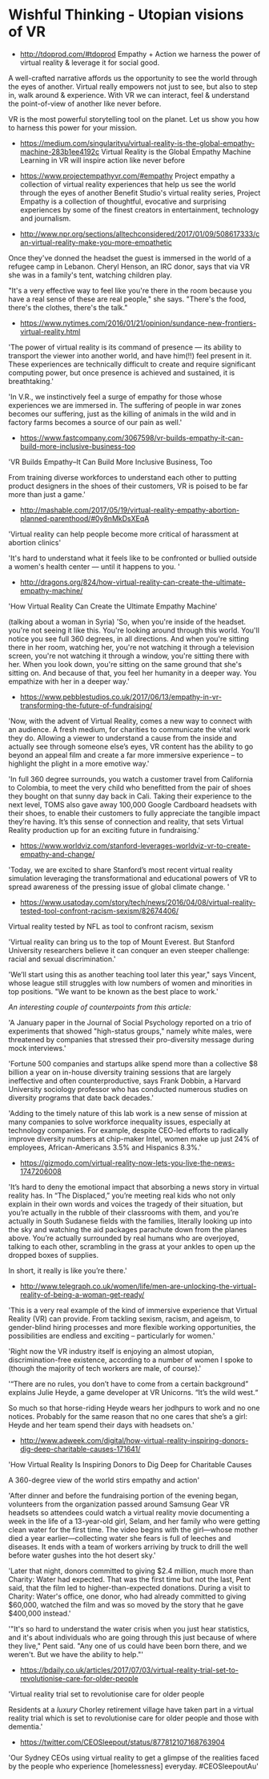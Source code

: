 # Wishful Thinking - Utopian visions of VR

- http://tdoprod.com/#tdoprod
Empathy + Action
we harness the power of virtual reality & leverage it for social good.

A well-crafted narrative affords us the opportunity to see the world through the eyes of another.  Virtual really empowers not just to see, but also to step in, walk around & experience.  With VR  we can interact, feel & understand the point-of-view of another like never before.

VR is the most powerful storytelling tool on the planet.  Let us show you how to harness this power for your mission.

- https://medium.com/singularityu/virtual-reality-is-the-global-empathy-machine-283b1ee4192c
Virtual Reality is the Global Empathy Machine
Learning in VR will inspire action like never before

- https://www.projectempathyvr.com/#empathy
Project empathy
a collection of virtual reality experiences that help us see the world through the eyes of another
Benefit Studio's virtual reality series, Project Empathy is a collection of thoughtful, evocative and surprising experiences by some of the finest creators in entertainment, technology and journalism.

- http://www.npr.org/sections/alltechconsidered/2017/01/09/508617333/can-virtual-reality-make-you-more-empathetic

Once they've donned the headset the guest is immersed in the world of a refugee camp in Lebanon. Cheryl Henson, an IRC donor, says that via VR she was in a family's tent, watching children play.

"It's a very effective way to feel like you're there in the room because you have a real sense of these are real people," she says. "There's the food, there's the clothes, there's the talk."

- https://www.nytimes.com/2016/01/21/opinion/sundance-new-frontiers-virtual-reality.html

'The power of virtual reality is its command of presence — its ability to transport the viewer into another world, and have him(!!) feel present in it. These experiences are technically difficult to create and require significant computing power, but once presence is achieved and sustained, it is breathtaking.'

'In V.R., we instinctively feel a surge of empathy for those whose experiences we are immersed in. The suffering of people in war zones becomes our suffering, just as the killing of animals in the wild and in factory farms becomes a source of our pain as well.'

- https://www.fastcompany.com/3067598/vr-builds-empathy-it-can-build-more-inclusive-business-too

'VR Builds Empathy–It Can Build More Inclusive Business, Too

From training diverse workforces to understand each other to putting product designers in the shoes of their customers, VR is poised to be far more than just a game.'

- http://mashable.com/2017/05/19/virtual-reality-empathy-abortion-planned-parenthood/#0y8nMkDsXEqA

'Virtual reality can help people become more critical of harassment at abortion clinics'

'It's hard to understand what it feels like to be confronted or bullied outside a women's health center — until it happens to you. '

- http://dragons.org/824/how-virtual-reality-can-create-the-ultimate-empathy-machine/

'How Virtual Reality Can Create the Ultimate Empathy Machine'

(talking about a woman in Syria) 'So, when you're inside of the headset. you're not seeing it like this. You're looking around through this world. You'll notice you see full 360 degrees, in all directions. And when you're sitting there in her room, watching her, you're not watching it through a television screen, you're not watching it through a window, you're sitting there with her. When you look down, you're sitting on the same ground that she's sitting on. And because of that, you feel her humanity in a deeper way. You empathize with her in a deeper way.'

- https://www.pebblestudios.co.uk/2017/06/13/empathy-in-vr-transforming-the-future-of-fundraising/

'Now, with the advent of Virtual Reality, comes a new way to connect with an audience. A fresh medium, for charities to communicate the vital work they do. Allowing a viewer to understand a cause from the inside and actually see through someone else’s eyes, VR content has the ability to go beyond an appeal film and create a far more immersive experience – to highlight the plight in a more emotive way.'

'In full 360 degree surrounds, you watch a customer travel from California to Colombia, to meet the very child who benefitted from the pair of shoes they bought on that sunny day back in Cali. Taking their experience to the next level, TOMS also gave away 100,000 Google Cardboard headsets with their shoes, to enable their customers to fully appreciate the tangible impact they’re having. It’s this sense of connection and reality, that sets Virtual Reality production up for an exciting future in fundraising.'

- https://www.worldviz.com/stanford-leverages-worldviz-vr-to-create-empathy-and-change/

'Today, we are excited to share Stanford’s most recent virtual reality simulation leveraging the transformational and educational powers of VR to spread awareness of the pressing issue of global climate change. '

- https://www.usatoday.com/story/tech/news/2016/04/08/virtual-reality-tested-tool-confront-racism-sexism/82674406/

Virtual reality tested by NFL as tool to confront racism, sexism

'Virtual reality can bring us to the top of Mount Everest. But Stanford University researchers believe it can conquer an even steeper challenge: racial and sexual discrimination.'

'We’ll start using this as another teaching tool later this year," says Vincent, whose league still struggles with low numbers of women and minorities in top positions. "We want to be known as the best place to work.'

_An interesting couple of counterpoints from this article:_

'A January paper in the Journal of Social Psychology reported on a trio of experiments that showed "high-status groups," namely white males, were threatened by companies that stressed their pro-diversity message during mock interviews.'

'Fortune 500 companies and startups alike spend more than a collective $8 billion a year on in-house diversity training sessions that are largely ineffective and often counterproductive, says Frank Dobbin, a Harvard University sociology professor who has conducted numerous studies on diversity programs that date back decades.'

'Adding to the timely nature of this lab work is a new sense of mission at many companies to solve workforce inequality issues, especially at technology companies. For example, despite CEO-led efforts to radically improve diversity numbers at chip-maker Intel, women make up just 24% of employees, African-Americans 3.5% and Hispanics 8.3%.'

- https://gizmodo.com/virtual-reality-now-lets-you-live-the-news-1747206008

'It’s hard to deny the emotional impact that absorbing a news story in virtual reality has. In “The Displaced,” you’re meeting real kids who not only explain in their own words and voices the tragedy of their situation, but you’re actually in the rubble of their classrooms with them, and you’re actually in South Sudanese fields with the families, literally looking up into the sky and watching the aid packages parachute down from the planes above. You’re actually surrounded by real humans who are overjoyed, talking to each other, scrambling in the grass at your ankles to open up the dropped boxes of supplies.

In short, it really is like you’re there.'

- http://www.telegraph.co.uk/women/life/men-are-unlocking-the-virtual-reality-of-being-a-woman-get-ready/

'This is a very real example of the kind of immersive experience that Virtual Reality (VR) can provide. From tackling sexism, racism, and ageism, to gender-blind hiring processes and more flexible working opportunities, the possibilities are endless and exciting – particularly for women.'

'Right now the VR industry itself is enjoying an almost utopian, discrimination-free existence, according to a number of women I spoke to (though the majority of tech workers are male, of course).'

'“There are no rules, you don’t have to come from a certain background” explains Julie Heyde, a game developer at VR Unicorns. “It’s the wild west.“

So much so that horse-riding Heyde wears her jodhpurs to work and no one notices. Probably for the same reason that no one cares that she’s a girl: Heyde and her team spend their days with headsets on.'

- http://www.adweek.com/digital/how-virtual-reality-inspiring-donors-dig-deep-charitable-causes-171641/

'How Virtual Reality Is Inspiring Donors to Dig Deep for Charitable Causes

A 360-degree view of the world stirs empathy and action'

'After dinner and before the fundraising portion of the evening began, volunteers from the organization passed around Samsung Gear VR headsets so attendees could watch a virtual reality movie documenting a week in the life of a 13-year-old girl, Selam, and her family who were getting clean water for the first time. The video begins with the girl—whose mother died a year earlier—collecting water she fears is full of leeches and diseases. It ends with a team of workers arriving by truck to drill the well before water gushes into the hot desert sky.'

'Later that night, donors committed to giving $2.4 million, much more than Charity: Water had expected. That was the first time but not the last, Pent said, that the film led to higher-than-expected donations. During a visit to Charity: Water's office, one donor, who had already committed to giving $60,000, watched the film and was so moved by the story that he gave $400,000 instead.'

'"It's so hard to understand the water crisis when you just hear statistics, and it's about individuals who are going through this just because of where they live," Pent said. "Any one of us could have been born there, and we weren't. But we have the ability to help."'

- https://bdaily.co.uk/articles/2017/07/03/virtual-reality-trial-set-to-revolutionise-care-for-older-people

'Virtual reality trial set to revolutionise care for older people

Residents at a _luxury_ Chorley retirement village have taken part in a virtual reality trial which is set to revolutionise care for older people and those with dementia.'

- https://twitter.com/CEOSleepout/status/877812107168763904

'Our Sydney CEOs using virtual reality to get a glimpse of the realities faced by the people who experience [homelessness] everyday. #CEOSleepoutAu'
